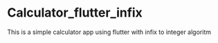 # Calculator_flutter_infix
 This is a simple calculator app using flutter with infix to integer algoritm
